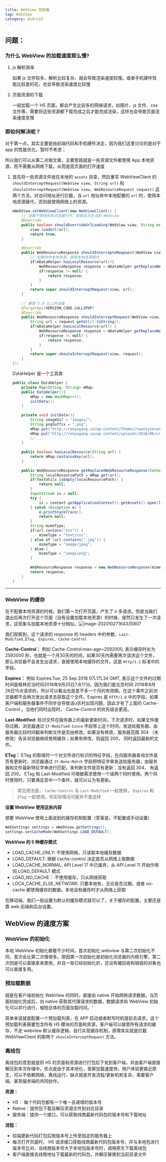 ```yaml
---
title: WebView 性能篇
tag: WebView
category: Android
---
```


## **问题**：

### **为什么** **WebView 的加载速度那么慢?**

1. js 解析效率

   如果 js 文件较多、解析比较复杂，就会导致渲染速度较慢。或者手机硬件性能比较差的花，也会导致渲染速度比较慢

2. 页面资源的下载

   一般加载一个 H5 页面，都会产生比较多的网络请求，如图片、js 文件、css 文件等，需要将这些资源都下载完成之后才能完成渲染，这样也会导致页面渲染速度变慢

<!-- more -->

### **那如何解决呢？**

对于第一点，其实主要是由前端代码和手机硬件决定，因为我们这里讨论的是对于 app 的性能优化，暂时不考虑；

所以我们可以从第二点做文章，主要思路就是一些资源文件都使用 App 本地资源，而不需要从网络下载，从而提高页面的打开速度

1. 首先将一些资源文件放在本地的 `assets` 目录，然后重写 WebViewClient 的 `shouldInterceptRequest(WebView view, String url)` 和  `shouleInterceptRequest(WebView view, WebResourceRequest request)` 这两个方法，对访问地址进行拦截，当 `url` 地址命中本地配置的 `url` 时，使用本地资源替代，否则就使用网络上的资源。

   ```Java
   mWebView.setWebViewClient(new WebViewClient() {
       // 设置不使用系统浏览器打开，直接显示在当前 WebView
       @Override
       public boolean shouldOverrideUrlLoading(WebView view, String url) {
           view.loadUrl(url);
           return true;
       }
       
       @Override
       public WebResourceResponse shouldIntercepteReqeuest(WebView view, String url) {
           // 如果命中本地资源，使用本地资源替代
           if(mDataHelper.hasLocalResource(url)){
               WebResourceResponse response = mDataHelper.getReplaceWebResourceResponse(getApplicationContext(), url);
               if(response != null) {
                   return response;
               }
           }
           return super.shouldInterceptRequest(view, url);
       }
       
       // 兼容 5.0 以上的设备
       @TargetApi(VERSION_CODE.LOLLIPOP)
       @Override
       public WebResourceResponse shouldInterceptRequest(WebView view, WebResourceRequest request) {
           String url = request.getUrl().toString();
           if(mDataHelper.hasLocalResource(url)) {
               WebResourceResponse response = mDataHelper.getReplaceWebResourceResponse(getApplicationContext(), url);
               if(response != null) {
                   return response;
               }
           }
           return super.shouleInterceptRequest(view, request);
       }
   });
   ```

   DataHelper 是一个工具类

   ```java
   public class DataHelper {
       private Map<String, String> mMap;
       public DataHelper(){
           mMap = new HashMap<>();
           initData();
       }
       
       private void initData(){
           String imageDir = "images/";
           String pngSuffix = ".png";
           mMap.put("http://renyugang.io/wp-content/themes/twentyseventeen/style.css?ver=4.9.8", "css/style.css");
           mMap.put("http://renyugang.io/wp-content/uploads/2018/06/cropped-ryg.png",imageDir + "cropped-ryg.png");
           // ...
       }
       
       public boolean hasLocalResource(String url) {
           return mMap.containsKey(url);
       }
       
       public WebResourceResponce getReplacedWebResourceResponse(Context context, String url) {
           String localResourcePath = mMap.get(url);
           if(TextUtils.isEmpty(localResourcePath)) {
               return null;
           }
           InputStream is = null;
           try {
               is = context.getApplicationContext().getAssets().open(localResourcePath);
           } catch (Exception e) {
               e.printStackTrace();
               return null;
           }
           String mimeType;
           if(url.contans("css")) {
               mimeType = "text/css";
           } else if (url.contains(".jpg")) {
               mimeType = "image/jpeg";
           } else {
               mimeType = "image/png";
           }
           
           WebResourceResponse response = new WebResourceResponse(mimeType, "utf-8", is);
           return response;
       }
   }
   ```

****

### **WebView 的缓存**

在不配置本地资源的时候，我们第一次打开页面，产生了 n  多请求。但是当我们退出后再次打开这个页面（没有设置加载本地资源）的时候，居然只发生了一次请求，这现象与加载本地资源十分相似。![image-20201027164335807](https://github.com/xiaomanwong/static_file/blob/master/images/image-20201027164335807.png?raw=true)

我们观察到，这个请求的 response 的 headers 中的参数，`Last-Modified,ETag, Expires, Cache-Control` 

**Cache-Control：** 例如 Cache-Control:max-age=2592000, 表示缓存时长为 2592000 秒，也就是一个月30天的时间，如果30天内需要再次请求这个文件，那么浏览器不会发生出请求，直接使用本地缓存的文件。这是 `Http/1.1`  标准中的字段。

**Expires：** 例如 Expires:Tue, 25 Sep 2018 07L17L34 GMT, 表示这个文件的过期时间是格林尼治时间2018年9月25日7点17分。因为我们是北京时间 2018年8月26日15点请求的，所以可以看出也是差不多一个月的有效期。在这个事件之前浏览器都不会再次发出请求去获取这个文件。Expires 是 `HTTP/1.0` 中的字段，如果客户端和服务器事件不同步会导致话u农村出现问题，因此才有了上面的 Cache-Control 。当他们同时出现时， Cache-Control 的优先级会更高。

**Last-Modified:** 标识文件在服务器上的最新更新时间，下次请求时，如果文件缓存过期，浏览器通过 `If-Modified-Since` 字段带上这个时间，发送给服务器，由服务器比较时间戳来判断文件是否由修改。如果没有修改，服务器范围 304 （未修改）告诉浏览器继续使用缓存；如果有修改，则返回 200， 同时返回最新的文件。

**ETag：** ETag 的取值时一个对文件进行标识的特征字段，在向服务器查询文件是否有更新时，浏览器通过 `If-None-Match` 字段把特征字串发送给服务器，由服务器和文件最新特征字串进行匹配，来判断文件是否有更新：没有返回 304， 有返回 200。 ETag 和 Last-Modified 可根据需求使用一个或两个同时使用。两个同时使用时，只要满足其中一个条件，就可以认为有更新。

> 常见用法是， `Cache-Control` 与 `Last-Modified` 一起使用， `Expires` 和 `ETag` 一起使用。但实际情况可能并不是这样

**设置 WebView 使用这些内容**

想要 WebView 使用上面说到的缓存机制配置（答案是，不配置或手动设置）

```java
WebSettings settings = mWebView.getSettings();
settings.setCacheMode(WebSettings.LOAD_DEFAULT);
```

**WebView 的 5 种缓存模式**

* LOAD_CACHE_ONLY: 不使用网络，只读取本地缓存数据
* LOAD_DEFAULT: 根据 cache-control 决定是否从网络上取数据
* LOAD_CACHE_NORMAL: API Level 17 中已废弃，从 API Level 11 开始作用同 LOAD_DEFAULT 模式
* LOAD_NO_CACHE： 不使用缓存，只从网络获取
* LOCA_CACHE_ELSE_NETWORK: 只要本地有，无论是否过期，或者 no-cache 都使用缓存的数据。本地没有缓存时才从网络上获取

在移动端，我们一般设置为默认的缓存模式就可以了，关于缓存的配置，主要还是靠 web 前端和后台设置。



## WebView 的速度方案

### WebView 的初始化

本地 WebView 初始化都要不少时间，首次初始化 webview 与第二次初始化不同，首次会比第二次慢很多。原因第一次初始化是初始化浏览器的内核引擎，第二次则是可以直接拿来使用，并且一些已经初始化好，还没有被回收和销毁的对象也可以直接复用。

### 预加载数据

就是在客户端初始化 WebView 的同时，直接由 native 开始网络请求数据，当页面初始化完成后，向 native 获取其代理请求的数据，数据请求和 WebView 初始化可以并行进行，缩短总体的页面加载时间。‘

简单来说就是配置一个预加载列表，在 APP 启动或者默写时机提前去请求，这个预加载列表需要包含所有 H5 模块的页面和资源，客户端可以接管所有请求的缓存，不走 webview 默认缓存逻辑，自行实现缓存机制，原理其实就是拦截 WebViewClient 的那两个 `shouleInterceptRequest` 方法。

### 离线包

离线包的意思就是将 H5 的页面和资源进行打包后下发到客户端，并由客户端直接解压到本次存储中。优点是由于其本地化，首屏加载速度快，用户体验更接近原生，可以不依赖网络，离线运行，缺点就是开发流程/更新机制复杂，需要客户端、甚至服务端的共同协作。

**资源：**

* H5： 每个代码包都有一个唯一且递增的版本号
* Native：提供包下载且解压资源文件到对应目录
* 服务端：提供一个接口，可以获取线商最新代码包的版本号和下载地址

**流程：**

* 前端更新代码打包后按版本号上传至指定的服务器上
* 每次打开页面时， H5 请求接口获取线商最新代码包版本号，并与本地包进行版本号比对，当线商版本号大于本地包版本号时，调用原生下载离线包
* 客户端直接去线商地址下载最新的代码包，并解压替换到当前目录文件
